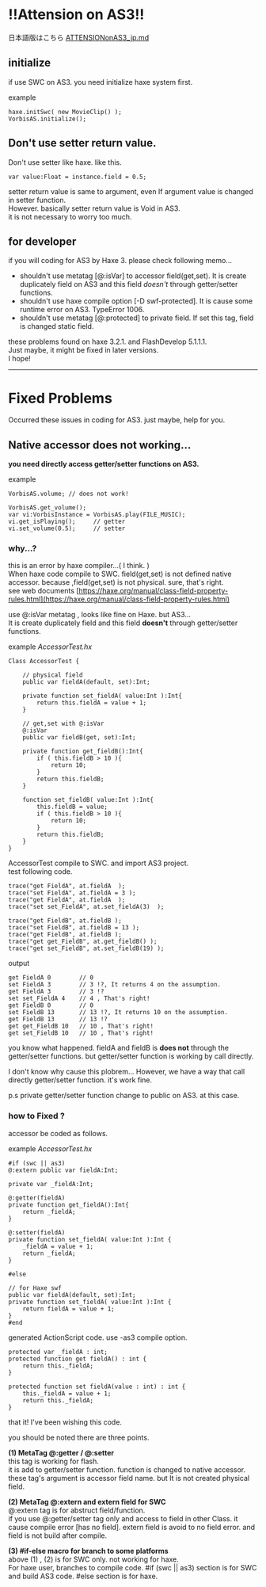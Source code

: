 # !!Attension on AS3!!

日本語版はこちら [ATTENSIONonAS3_jp.md](https://github.com/TuduraoJin/VorbisAS/blob/master/ATTENSIONonAS3_jp.md)

## initialize
if use SWC on AS3. you need initialize haxe system first.

example

	haxe.initSwc( new MovieClip() );
	VorbisAS.initialize();

## Don't use setter return value.
Don't use setter like haxe. like this.     

	var value:Float = instance.field = 0.5;

setter return value is same to argument, even If argument value is changed in setter function.   
However. basically setter return value is Void in AS3.    
it is not necessary to worry too much.

## for developer 
if you will coding for AS3 by Haxe 3.
please check following memo...

* shouldn't use metatag [@:isVar] to accessor field(get,set). It is create duplicately field on AS3 and this field *doesn't* through getter/setter functions.
* shouldn't use haxe compile option [-D swf-protected]. It is cause some runtime error on AS3. TypeError 1006.
* shouldn't use metatag [@:protected] to private field. If set this tag, field is changed static field.

these problems found on haxe 3.2.1. and FlashDevelop 5.1.1.1.     
Just maybe, it might be fixed in later versions.     
I hope!

------------------------------------
# Fixed Problems
Occurred these issues in coding for AS3.
just maybe, help for you.


## Native accessor does not working...

**you need directly access getter/setter functions on AS3.**

example

    VorbisAS.volume; // does not work!

    VorbisAS.get_volume();
	var vi:VorbisInstance = VorbisAS.play(FILE_MUSIC);
	vi.get_isPlaying();     // getter
	vi.set_volume(0.5);     // setter
	

### why...?

this is an error by haxe compiler...( I think. )  
When haxe code compile to SWC.
field(get,set) is not defined native accessor.
because ,field(get,set) is not physical.
sure, that's right.  
see web documents [https://haxe.org/manual/class-field-property-rules.html](https://haxe.org/manual/class-field-property-rules.html)

use @:isVar metatag , looks like fine on Haxe.
but AS3...  
It is create duplicately field and this field **doesn't** through getter/setter functions.

example
*AccessorTest.hx*

	Class AccessorTest {
		
		// physical field
		public var fieldA(default, set):Int;
		
		private function set_fieldA( value:Int ):Int{
			return this.fieldA = value + 1;
		}
		
		// get,set with @:isVar 		
		@:isVar
		public var fieldB(get, set):Int;
		
		private function get_fieldB():Int{
			if ( this.fieldB > 10 ){
				return 10;
			}
			return this.fieldB;
		}
		
		function set_fieldB( value:Int ):Int{
			this.fieldB = value;
			if ( this.fieldB > 10 ){
				return 10;
			}
			return this.fieldB;
		}
	}

AccessorTest compile to SWC. and import AS3 project.	
test following code.

	trace("get FieldA", at.fieldA  );
	trace("set FieldA", at.fieldA = 3 );
	trace("get FieldA", at.fieldA  );
	trace("set set_FieldA", at.set_fieldA(3)  );
	
	trace("get FieldB", at.fieldB );
	trace("set FieldB", at.fieldB = 13 );
	trace("get FieldB", at.fieldB );
	trace("get get_FieldB", at.get_fieldB() );
	trace("get set_FieldB", at.set_fieldB(19) );

output

	get FieldA 0		// 0
	set FieldA 3		// 3 !?, It returns 4 on the assumption.
	get FieldA 3		// 3 !?
	set set_FieldA 4 	// 4 , That's right!
	get FieldB 0 		// 0
	set FieldB 13		// 13 !?, It returns 10 on the assumption.
	get FieldB 13		// 13 !?
	get get_FieldB 10	// 10 , That's right!
	get set_FieldB 10	// 10 , That's right!

you know what happened.
fieldA and fieldB is **does not** through the getter/setter functions.
but getter/setter function is working by call directly.

I don't know why cause this plobrem...
However, we have a way that call directly getter/setter function.
it's work fine.

p.s private getter/setter function change to public on AS3. at this case.


### how to Fixed ?
accessor be coded as follows.

example
*AccessorTest.hx*

	#if (swc || as3)
	@:extern public var fieldA:Int;
	
	private var _fieldA:Int;
	
	@:getter(fieldA)
	private function get_fieldA():Int{
		return _fieldA;
	}
	
	@:setter(fieldA)
	private function set_fieldA( value:Int ):Int {
		_fieldA = value + 1;
		return _fieldA;
	}
	
	#else
	
	// for Haxe swf
	public var fieldA(default, set):Int;
	private function set_fieldA( value:Int ):Int {
		return fieldA = value + 1;
	}
	#end

generated ActionScript code. use -as3 compile option.

	protected var _fieldA : int;
	protected function get fieldA() : int {
		return this._fieldA;
	}
	
	protected function set fieldA(value : int) : int {
		this._fieldA = value + 1;
		return this._fieldA;
	}
	
that it! I've been wishing this code.     

you should be noted there are three points.

**(1) MetaTag @:getter / @:setter**    
this tag is working for flash.   
it is add to getter/setter function. function is changed to native accessor.
these tag's argument is accessor field name.
but It is not created physical field.

**(2) MetaTag @:extern and extern field for SWC**   
@:extern tag is for abstruct field/function.    
if you use @:getter/setter tag only and access to field in other Class.
it cause compile error [has no field].
extern field is avoid to no field error. and field is not build after compile.

**(3) #if-else macro for branch to some platforms**    
above (1) , (2) is for SWC only. not working for haxe.     
For haxe user, branches to compile code.
#if (swc || as3) section is for SWC and build AS3 code. 
#else section is for haxe.
